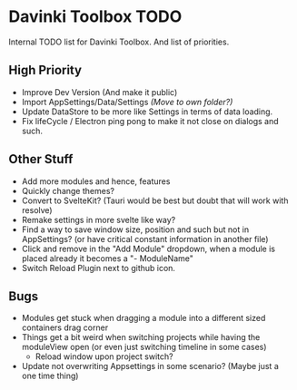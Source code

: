 # Davinki Toolbox TODO  

Internal TODO list for Davinki Toolbox.
And list of priorities.

## High Priority  

- Improve Dev Version (And make it public)  
- Import AppSettings/Data/Settings *(Move to own folder?)*  
- Update DataStore to be more like Settings in terms of data loading.  
- Fix lifeCycle / Electron ping pong to make it not close on dialogs and such.

## Other Stuff  

- Add more modules and hence, features  
- Quickly change themes?  
- Convert to SvelteKit? (Tauri would be best but doubt that will work with resolve)  
- Remake settings in more svelte like way?  
- Find a way to save window size, position and such but not in AppSettings? (or have critical constant information in another file)
- Click and remove in the "Add Module" dropdown, when a module is placed already it becomes a "- ModuleName"
- Switch Reload Plugin next to github icon.

## Bugs

- Modules get stuck when dragging a module into a different sized containers drag corner
- Things get a bit weird when switching projects while having the moduleView open (or even just switching timeline in some cases)
    - Reload window upon project switch?
- Update not overwriting Appsettings in some scenario? (Maybe just a one time thing)
